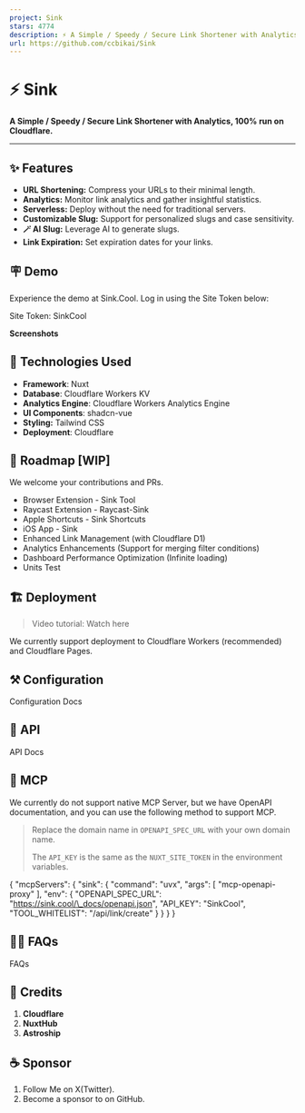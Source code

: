 ```yaml
---
project: Sink
stars: 4774
description: ⚡ A Simple / Speedy / Secure Link Shortener with Analytics, 100% run on Cloudflare.
url: https://github.com/ccbikai/Sink
---
```


⚡ Sink
======

**A Simple / Speedy / Secure Link Shortener with Analytics, 100% run on Cloudflare.**

* * *

✨ Features
----------

-   **URL Shortening:** Compress your URLs to their minimal length.
-   **Analytics:** Monitor link analytics and gather insightful statistics.
-   **Serverless:** Deploy without the need for traditional servers.
-   **Customizable Slug:** Support for personalized slugs and case sensitivity.
-   **🪄 AI Slug:** Leverage AI to generate slugs.
-   **Link Expiration:** Set expiration dates for your links.

🪧 Demo
-------

Experience the demo at Sink.Cool. Log in using the Site Token below:

Site Token: SinkCool

**Screenshots**

🧱 Technologies Used
--------------------

-   **Framework**: Nuxt
-   **Database**: Cloudflare Workers KV
-   **Analytics Engine**: Cloudflare Workers Analytics Engine
-   **UI Components**: shadcn-vue
-   **Styling:** Tailwind CSS
-   **Deployment**: Cloudflare

🚗 Roadmap \[WIP\]
------------------

We welcome your contributions and PRs.

-   Browser Extension - Sink Tool
-   Raycast Extension - Raycast-Sink
-   Apple Shortcuts - Sink Shortcuts
-   iOS App - Sink
-   Enhanced Link Management (with Cloudflare D1)
-   Analytics Enhancements (Support for merging filter conditions)
-   Dashboard Performance Optimization (Infinite loading)
-   Units Test

🏗️ Deployment
--------------

> Video tutorial: Watch here

We currently support deployment to Cloudflare Workers (recommended) and Cloudflare Pages.

⚒️ Configuration
----------------

Configuration Docs

🔌 API
------

API Docs

🧰 MCP
------

We currently do not support native MCP Server, but we have OpenAPI documentation, and you can use the following method to support MCP.

> Replace the domain name in `OPENAPI_SPEC_URL` with your own domain name.
> 
> The `API_KEY` is the same as the `NUXT_SITE_TOKEN` in the environment variables.

{
  "mcpServers": {
    "sink": {
      "command": "uvx",
      "args": \[
        "mcp-openapi-proxy"
      \],
      "env": {
        "OPENAPI\_SPEC\_URL": "https://sink.cool/\_docs/openapi.json",
        "API\_KEY": "SinkCool",
        "TOOL\_WHITELIST": "/api/link/create"
      }
    }
  }
}

🙋🏻 FAQs
---------

FAQs

💖 Credits
----------

1.  **Cloudflare**
2.  **NuxtHub**
3.  **Astroship**

☕ Sponsor
---------

1.  Follow Me on X(Twitter).
2.  Become a sponsor to on GitHub.
